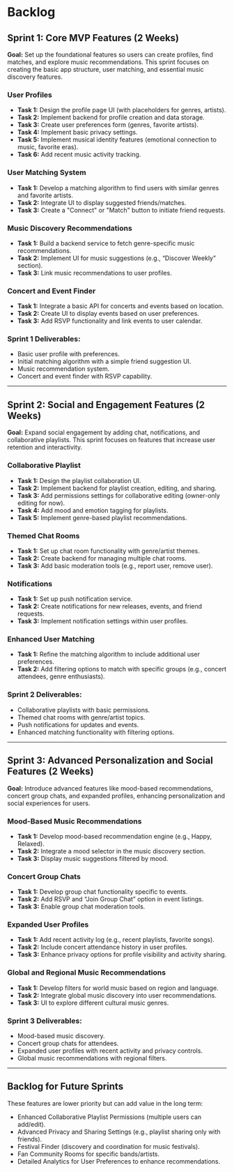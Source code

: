 # Backlog

## Sprint 1: Core MVP Features (2 Weeks)
**Goal:** Set up the foundational features so users can create profiles, find matches, and explore music recommendations. This sprint focuses on creating the basic app structure, user matching, and essential music discovery features.

### User Profiles
- **Task 1:** Design the profile page UI (with placeholders for genres, artists).
- **Task 2:** Implement backend for profile creation and data storage.
- **Task 3:** Create user preferences form (genres, favorite artists).
- **Task 4:** Implement basic privacy settings.
- **Task 5:** Implement musical identity features (emotional connection to music, favorite eras).
- **Task 6:** Add recent music activity tracking.

### User Matching System
- **Task 1:** Develop a matching algorithm to find users with similar genres and favorite artists.
- **Task 2:** Integrate UI to display suggested friends/matches.
- **Task 3:** Create a "Connect" or "Match" button to initiate friend requests.

### Music Discovery Recommendations
- **Task 1:** Build a backend service to fetch genre-specific music recommendations.
- **Task 2:** Implement UI for music suggestions (e.g., “Discover Weekly” section).
- **Task 3:** Link music recommendations to user profiles.

### Concert and Event Finder
- **Task 1:** Integrate a basic API for concerts and events based on location.
- **Task 2:** Create UI to display events based on user preferences.
- **Task 3:** Add RSVP functionality and link events to user calendar.

### Sprint 1 Deliverables:
- Basic user profile with preferences.
- Initial matching algorithm with a simple friend suggestion UI.
- Music recommendation system.
- Concert and event finder with RSVP capability.

---

## Sprint 2: Social and Engagement Features (2 Weeks)
**Goal:** Expand social engagement by adding chat, notifications, and collaborative playlists. This sprint focuses on features that increase user retention and interactivity.

### Collaborative Playlist
- **Task 1:** Design the playlist collaboration UI.
- **Task 2:** Implement backend for playlist creation, editing, and sharing.
- **Task 3:** Add permissions settings for collaborative editing (owner-only editing for now).
- **Task 4:** Add mood and emotion tagging for playlists.
- **Task 5:** Implement genre-based playlist recommendations.

### Themed Chat Rooms
- **Task 1:** Set up chat room functionality with genre/artist themes.
- **Task 2:** Create backend for managing multiple chat rooms.
- **Task 3:** Add basic moderation tools (e.g., report user, remove user).

### Notifications
- **Task 1:** Set up push notification service.
- **Task 2:** Create notifications for new releases, events, and friend requests.
- **Task 3:** Implement notification settings within user profiles.

### Enhanced User Matching
- **Task 1:** Refine the matching algorithm to include additional user preferences.
- **Task 2:** Add filtering options to match with specific groups (e.g., concert attendees, genre enthusiasts).

### Sprint 2 Deliverables:
- Collaborative playlists with basic permissions.
- Themed chat rooms with genre/artist topics.
- Push notifications for updates and events.
- Enhanced matching functionality with filtering options.

---

## Sprint 3: Advanced Personalization and Social Features (2 Weeks)
**Goal:** Introduce advanced features like mood-based recommendations, concert group chats, and expanded profiles, enhancing personalization and social experiences for users.

### Mood-Based Music Recommendations
- **Task 1:** Develop mood-based recommendation engine (e.g., Happy, Relaxed).
- **Task 2:** Integrate a mood selector in the music discovery section.
- **Task 3:** Display music suggestions filtered by mood.


### Concert Group Chats
- **Task 1:** Develop group chat functionality specific to events.
- **Task 2:** Add RSVP and “Join Group Chat” option in event listings.
- **Task 3:** Enable group chat moderation tools.

### Expanded User Profiles
- **Task 1:** Add recent activity log (e.g., recent playlists, favorite songs).
- **Task 2:** Include concert attendance history in user profiles.
- **Task 3:** Enhance privacy options for profile visibility and activity sharing.

### Global and Regional Music Recommendations
- **Task 1:** Develop filters for world music based on region and language.
- **Task 2:** Integrate global music discovery into user recommendations.
- **Task 3:** UI to explore different cultural music genres.

### Sprint 3 Deliverables:
- Mood-based music discovery.
- Concert group chats for attendees.
- Expanded user profiles with recent activity and privacy controls.
- Global music recommendations with regional filters.

---

## Backlog for Future Sprints
These features are lower priority but can add value in the long term:
- Enhanced Collaborative Playlist Permissions (multiple users can add/edit).
- Advanced Privacy and Sharing Settings (e.g., playlist sharing only with friends).
- Festival Finder (discovery and coordination for music festivals).
- Fan Community Rooms for specific bands/artists.
- Detailed Analytics for User Preferences to enhance recommendations.
